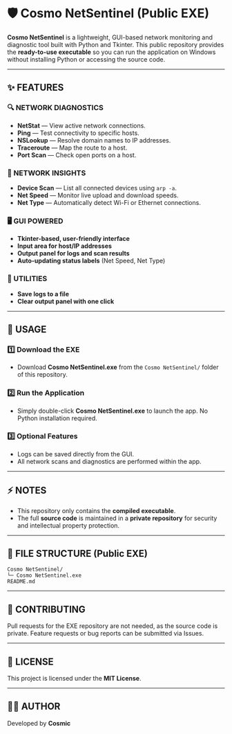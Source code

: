 # 🛡️ Cosmo NetSentinel (Public EXE)

**Cosmo NetSentinel** is a lightweight, GUI-based network monitoring and diagnostic tool built with Python and Tkinter. This public repository provides the **ready-to-use executable** so you can run the application on Windows without installing Python or accessing the source code.

---

## ✨ FEATURES

### 🔍 NETWORK DIAGNOSTICS

* **NetStat** — View active network connections.
* **Ping** — Test connectivity to specific hosts.
* **NSLookup** — Resolve domain names to IP addresses.
* **Traceroute** — Map the route to a host.
* **Port Scan** — Check open ports on a host.

### 📡 NETWORK INSIGHTS

* **Device Scan** — List all connected devices using `arp -a`.
* **Net Speed** — Monitor live upload and download speeds.
* **Net Type** — Automatically detect Wi-Fi or Ethernet connections.

### 🖥️ GUI POWERED

* **Tkinter-based, user-friendly interface**
* **Input area for host/IP addresses**
* **Output panel for logs and scan results**
* **Auto-updating status labels** (Net Speed, Net Type)

### 💾 UTILITIES

* **Save logs to a file**
* **Clear output panel with one click**

---

## 🚀 USAGE

### 1️⃣ Download the EXE

* Download **Cosmo NetSentinel.exe** from the `Cosmo NetSentinel/` folder of this repository.

### 2️⃣ Run the Application

* Simply double-click **Cosmo NetSentinel.exe** to launch the app. No Python installation required.

### 3️⃣ Optional Features

* Logs can be saved directly from the GUI.
* All network scans and diagnostics are performed within the app.

---

## ⚡ NOTES

* This repository only contains the **compiled executable**.
* The full **source code** is maintained in a **private repository** for security and intellectual property protection.

---

## 📂 FILE STRUCTURE (Public EXE)

```
Cosmo NetSentinel/
└─ Cosmo NetSentinel.exe
README.md
```

---

## 🤝 CONTRIBUTING

Pull requests for the EXE repository are not needed, as the source code is private. Feature requests or bug reports can be submitted via Issues.

---

## 📜 LICENSE

This project is licensed under the **MIT License**.

---

## 👨‍💻 AUTHOR

Developed by **Cosmic**
